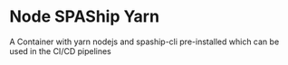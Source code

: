 # Node SPAShip Yarn
A Container with yarn nodejs and spaship-cli pre-installed which can be used in the CI/CD pipelines

